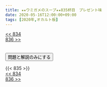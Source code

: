 ```yaml
---
title: ★★ウミガメのスープ★★835杯目　プレゼント味 	
date: 2020-05-16T12:00:00+09:00
tags: [2020年,オカルト板]
---
```

<div class="th_left"><a href="../834"><< 834</a></div>
<div class="th_right"><a href="../836">836 >></a></div>
<br><br>
<script src="../../js/cupsoup.js"></script>
<form>
<input type="button" value="問題と解説のみにする" onClick="toggleCupsoup()">
</form>
{{< 835 >}}
<div class="th_left"><a href="../834"><< 834</a></div>
<div class="th_right"><a href="../836">836 >></a></div>